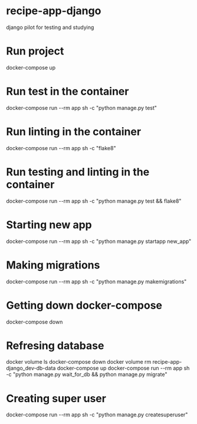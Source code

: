 # recipe-app-django
django pilot for testing and studying 

# Run project
docker-compose up

# Run test in the container
docker-compose run --rm app sh -c "python manage.py test"

# Run linting in the container
docker-compose run --rm app sh -c "flake8"

# Run testing and linting in the container
docker-compose run --rm app sh -c "python manage.py test && flake8"

# Starting new app
docker-compose run --rm app sh -c "python manage.py startapp new_app"

# Making migrations 
docker-compose run --rm app sh -c "python manage.py makemigrations"

# Getting down docker-compose
docker-compose down

# Refresing database
docker volume ls
docker-compose down
docker volume rm recipe-app-django_dev-db-data
docker-compose up
docker-compose run --rm app sh -c "python manage.py wait_for_db && python manage.py migrate"

# Creating super user
docker-compose run --rm app sh -c "python manage.py createsuperuser"
